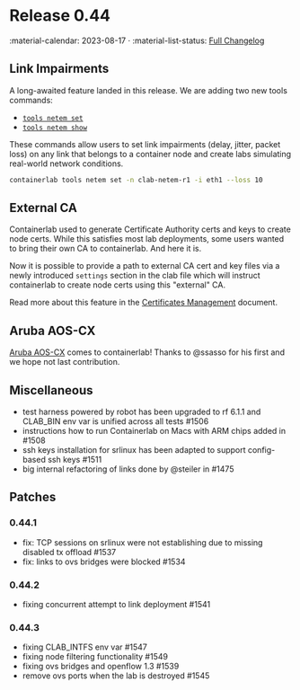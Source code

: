 # Release 0.44

:material-calendar: 2023-08-17 · :material-list-status: [Full Changelog](https://github.com/srl-labs/containerlab/releases)

## Link Impairments

A long-awaited feature landed in this release. We are adding two new tools commands:

* [`tools netem set`](../cmd/tools/netem/set.md)
* [`tools netem show`](../cmd/tools/netem/show.md)

These commands allow users to set link impairments (delay, jitter, packet loss) on any link that belongs to a container node and create labs simulating real-world network conditions.

```bash title="setting packet loss at 10% rate on eth1 interface of clab-netem-r1 node"
containerlab tools netem set -n clab-netem-r1 -i eth1 --loss 10
```

## External CA

Containerlab used to generate Certificate Authority certs and keys to create node certs. While this satisfies most lab deployments, some users wanted to bring their own CA to containerlab. And here it is.

Now it is possible to provide a path to external CA cert and key files via a newly introduced `settings` section in the clab file which will instruct containerlab to create node certs using this "external" CA.

Read more about this feature in the [Certificates Management](../manual/cert.md#external-ca) document.

## Aruba AOS-CX

[Aruba AOS-CX](../manual/kinds/vr-aoscx.md) comes to containerlab! Thanks to @ssasso for his first and we hope not last contribution.

## Miscellaneous

* test harness powered by robot has been upgraded to rf 6.1.1 and CLAB_BIN env var is unified across all tests #1506
* instructions how to run Containerlab on Macs with ARM chips added in #1508
* ssh keys installation for srlinux has been adapted to support config-based ssh keys #1511
* big internal refactoring of links done by @steiler in #1475

## Patches

### 0.44.1

* fix: TCP sessions on srlinux were not establishing due to missing disabled tx offload #1537
* fix: links to ovs bridges were blocked #1534

### 0.44.2

* fixing concurrent attempt to link deployment #1541

### 0.44.3

* fixing CLAB_INTFS env var #1547
* fixing node filtering functionality #1549
* fixing ovs bridges and openflow 1.3 #1539
* remove ovs ports when the lab is destroyed #1545
